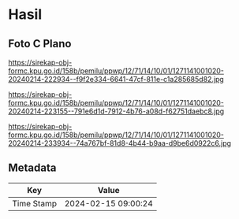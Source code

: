 # Hasil

## Foto C Plano

https://sirekap-obj-formc.kpu.go.id/158b/pemilu/ppwp/12/71/14/10/01/1271141001020-20240214-222934--f9f2e334-6641-47cf-811e-c1a285685d82.jpg

https://sirekap-obj-formc.kpu.go.id/158b/pemilu/ppwp/12/71/14/10/01/1271141001020-20240214-223155--791e6d1d-7912-4b76-a08d-f62751daebc8.jpg

https://sirekap-obj-formc.kpu.go.id/158b/pemilu/ppwp/12/71/14/10/01/1271141001020-20240214-233934--74a767bf-81d8-4b44-b9aa-d9be6d0922c6.jpg


## Metadata

| Key        | Value               |
| ---------- | ------------------- |
| Time Stamp | 2024-02-15 09:00:24 |



